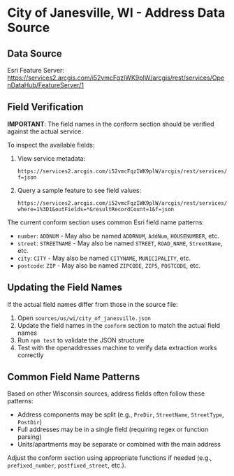 # City of Janesville, WI - Address Data Source

## Data Source
Esri Feature Server: https://services2.arcgis.com/i52vmcFqzIWK9plW/arcgis/rest/services/OpenDataHub/FeatureServer/1

## Field Verification

**IMPORTANT**: The field names in the conform section should be verified against the actual service.

To inspect the available fields:

1. View service metadata:
   ```
   https://services2.arcgis.com/i52vmcFqzIWK9plW/arcgis/rest/services/OpenDataHub/FeatureServer/1?f=json
   ```

2. Query a sample feature to see field values:
   ```
   https://services2.arcgis.com/i52vmcFqzIWK9plW/arcgis/rest/services/OpenDataHub/FeatureServer/1/query?where=1%3D1&outFields=*&resultRecordCount=1&f=json
   ```

The current conform section uses common Esri field name patterns:
- `number`: `ADDNUM` - May also be named `ADDRNUM`, `AddNum`, `HOUSENUMBER`, etc.
- `street`: `STREETNAME` - May also be named `STREET`, `ROAD_NAME`, `StreetName`, etc.
- `city`: `CITY` - May also be named `CITYNAME`, `MUNICIPALITY`, etc.
- `postcode`: `ZIP` - May also be named `ZIPCODE`, `ZIP5`, `POSTCODE`, etc.

## Updating the Field Names

If the actual field names differ from those in the source file:

1. Open `sources/us/wi/city_of_janesville.json`
2. Update the field names in the `conform` section to match the actual field names
3. Run `npm test` to validate the JSON structure
4. Test with the openaddresses machine to verify data extraction works correctly

## Common Field Name Patterns

Based on other Wisconsin sources, address fields often follow these patterns:
- Address components may be split (e.g., `PreDir`, `StreetName`, `StreetType`, `PostDir`)
- Full addresses may be in a single field (requiring regex or function parsing)
- Units/apartments may be separate or combined with the main address

Adjust the conform section using appropriate functions if needed (e.g., `prefixed_number`, `postfixed_street`, etc.).

